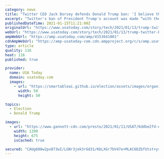 ```yaml
---
category: news
title: "Twitter CEO Jack Dorsey defends Donald Trump ban: 'I believe this was the right decision'"
excerpt: "Twitter's ban of President Trump's account was made “with the best information we had based on threats to physical safety\" CEO Jack Dorsey said."
publishedDateTime: 2021-01-15T11:21:00Z
originalUrl: "https://www.usatoday.com/story/tech/2021/01/13/trump-twitter-ban-jack-dorsey-right-decision/4153641001/"
webUrl: "https://www.usatoday.com/story/tech/2021/01/13/trump-twitter-ban-jack-dorsey-right-decision/4153641001/"
ampWebUrl: "https://amp.usatoday.com/amp/4153641001"
cdnAmpWebUrl: "https://amp-usatoday-com.cdn.ampproject.org/c/s/amp.usatoday.com/amp/4153641001"
type: article
quality: 116
heat: 116
published: true

provider:
  name: USA Today
  domain: usatoday.com
  images:
    - url: "https://smartableai.github.io/election/assets/images/organizations/usatoday.com-50x50.jpg"
      width: 50
      height: 50

topics:
  - Election
  - Donald Trump

images:
  - url: "https://www.gannett-cdn.com/presto/2021/01/11/USAT/6ddbe2fd-e852-40de-beb9-21ba780cedd6-AP_Trump-Social-Media-Bans.jpg?auto=webp&crop=3023,1700,x0,y1167&format=pjpg&width=1200"
    width: 1200
    height: 675
    isCached: true

secured: "CAUg688w2px873wI/LGNr3jek3rGd31/KbLXGr7bV47e+MLAC6DZbfUtst+ysiJgmAnuRDvkCqqm9Q73KUCjZSySmOgs1SoaomyhyUYAUrXSgwkbI4PP7utvbKQncL6KElnJEUh1h0Dj+JxpIaI+smdZNd1V/TS58Szb4+dFR4bWQpZKY6NSKMfHJLCyK0PCQsO1pTs6KwHuHeCv8HG2+eIIxI4skbsfUwqs3SwhdUPfcWcxSTdWiqwS7Sej/H2szUpAbEI40H2MCVV6dkMR/ymbXWNZjT10rjhPQkcHNZRxLl/W9YRVIRPjrLR441QwNlu4Scov8ajsg/Xm9uM66wP0qtgeEekK8fvIluF48Lc=;Tn90pjUNJvBIeC0A/AEzuA=="
---
```


